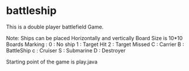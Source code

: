 # battleship
This is a double player battlefield Game.



Note: Ships can be placed Horizontally and vertically
Board Size is 10*10
Boards Marking :
0 : No ship
1 : Target Hit
2 : Target Missed
C : Carrier
B : BattleShip
c : Cruiser
S : Submarine
D : Destroyer

Starting point of the game is play.java
